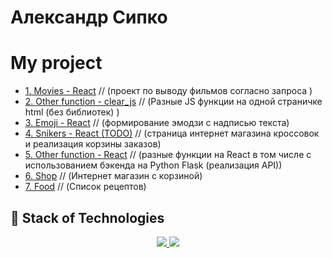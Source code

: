 # Александр Сипко

# My project

+ [1. Movies - React](https://alexandersipko.github.io/movie/) // (проект по выводу фильмов согласно запроса ) </br>
+ [2. Other function - clear_js](https://alexandersipko.github.io/avsipko.github.io/) // (Разные JS функции на одной страничке html (без библиотек) ) </br>
+ [3. Emoji - React](https://meme-emoji.netlify.app) // (формирование эмодзи с надписью текста)</br>
+ [4. Snikers - React (TODO)](https://superlative-kelpie-b634cd.netlify.app) // (страница интернет магазина кроссовок и реализация корзины заказов) </br>
+ [5. Other function - React](https://alexandersipko.github.io/react-function/) // (разные функции на React в том числе с использованием бэкенда на Python Flask (реализация API))
+ [6. Shop](https://alexandersipko.github.io/shop-app/) // (Интернет магазин с корзиной)
+ [7. Food](https://alexandersipko.github.io/react-routing-shop) // (Список рецептов)


## 🚀 Stack of Technologies
<p align="center">
  <a href="https://skillicons.dev/">
    <img src="https://skillicons.dev/icons?i=bash,lua,neovim,git,gitlab,github,githubactions,py,django,redis,postgres,nginx,docker,kubernetes,html,css,javascript,typescript,react,aws,gcp&perline=7&theme=dark" />
  </a>
  <a href="https://github.com/AlexanderSipko/?tab=repositories">
    <img src="https://github-readme-stats.vercel.app/api/top-langs/?username=AlexanderSipko&layout=compact&hide_border=true&hide_title=true&count_private=true&include_all_commits=true&show_icons=true&bg_color=00000000&text_color=c3c6ce&icon_color=4e64f7" />
  </a>
</p>
